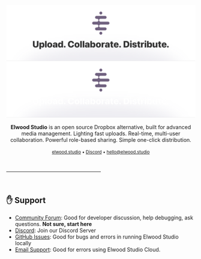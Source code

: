 <p align="center">
<img src="https://raw.githubusercontent.com/elwood-studio/.github/main/profile/gh-banner-light.png#gh-light-mode-only">
<img src="https://raw.githubusercontent.com/elwood-studio/.github/main/profile/gh-banner-dark.png#gh-dark-mode-only">
</p>

<p align="center">
<strong>Elwood Studio</strong> is an open source Dropbox alternative, built for advanced media management. Lighting fast uploads. Real-time, multi-user collaboration. Powerful role-based sharing. Simple one-click distribution.
</p>

<p align="center">
<small>
<a href="https://elwood.studio">elwood.studio</a> &#8226; 
<a href="https://discord.gg/ZxWKPeABNG">Discord</a> &#8226;
<a href="mailto:hello@elwood.studio">hello@elwood.studio</a>
</small>
</p>

<p align="center"><br/>
    <hr width="50%"><br/>
</p>

## :raised_hand: Support

- [Community Forum](https://github.com/elwood-studio/studio/discussions): Good for developer discussion, help debugging, ask questions. **Not sure, start here**
- [Discord](https://discord.gg/ZxWKPeABNG): Join our Discord Server
- [GitHub Issues](https://github.com/elwood-studio/studio/issues): Good for bugs and errors in running Elwood Studio locally
- [Email Support](mailto:support@elwood.studio): Good for errors using Elwood Studio Cloud.
